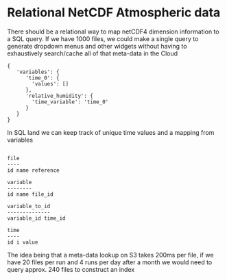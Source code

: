 
# Relational NetCDF Atmospheric data

There should be a relational way to map netCDF4 dimension information to a SQL query. If
we have 1000 files, we could make a single query to generate dropdown menus and other
widgets without having to exhaustively search/cache all of that meta-data in the Cloud

```
{
   'variables': {
      'time_0': {
        'values': []
      },
      'relative_humidity': {
        'time_variable': 'time_0'
      }
   }
}
```

In SQL land we can keep track of unique time values and a mapping from variables

```

file
----
id name reference
     
variable
--------
id name file_id

variable_to_id
--------------
variable_id time_id

time
----
id i value
```

The idea being that a meta-data lookup on S3 takes 200ms per file, if we have 20 files per run and 4 runs per day
after a month we would need to query approx. 240 files to construct an index
